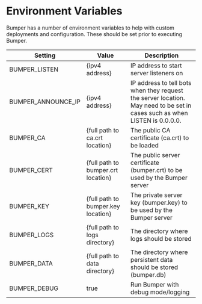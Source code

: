 # Environment Variables

Bumper has a number of environment variables to help with custom deployments and configuration.  These should be set prior to executing Bumper.

| Setting            | Value                              | Description                                                                                                                 |
| ------------------ | ---------------------------------- | --------------------------------------------------------------------------------------------------------------------------- |
| BUMPER_LISTEN      | {ipv4 address}                     | IP address to start server listeners on                                                                                     |
| BUMPER_ANNOUNCE_IP | {ipv4 address}                     | IP address to tell bots when they request the server location.  May need to be set in cases such as when LISTEN is 0.0.0.0. |
| BUMPER_CA          | {full path to ca.crt location}     | The public CA certificate (ca.crt) to be loaded                                                                             |
| BUMPER_CERT        | {full path to bumper.crt location} | The public server certificate (bumper.crt) to be used by the Bumper server                                                  |
| BUMPER_KEY         | {full path to bumper.key location} | The private server key (bumper.key) to be used by the Bumper server                                                         |
| BUMPER_LOGS        | {full path to logs directory}      | The directory where logs should be stored                                                                                   |
| BUMPER_DATA        | {full path to data directory}      | The directory where persistent data should be stored (bumper.db)                                                            |
| BUMPER_DEBUG       | true                               | Run Bumper with debug mode/logging                                                                                          |